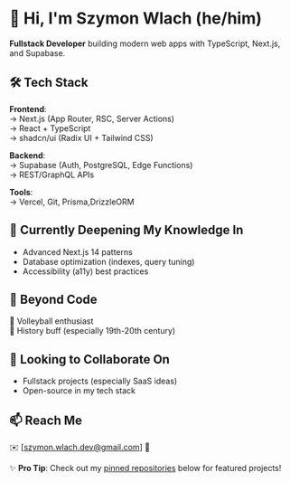 # 👋 Hi, I'm Szymon Wlach (he/him)  

**Fullstack Developer** building modern web apps with TypeScript, Next.js, and Supabase.  

## 🛠️ Tech Stack  
**Frontend**:  
→ Next.js (App Router, RSC, Server Actions)  
→ React + TypeScript  
→ shadcn/ui (Radix UI + Tailwind CSS)  

**Backend**:  
→ Supabase (Auth, PostgreSQL, Edge Functions)  
→ REST/GraphQL APIs  

**Tools**:  
→ Vercel, Git, Prisma,DrizzleORM

## 🌱 Currently Deepening My Knowledge In  
- Advanced Next.js 14 patterns  
- Database optimization (indexes, query tuning)  
- Accessibility (a11y) best practices  

## 👀 Beyond Code  
🏐 Volleyball enthusiast  
📜 History buff (especially 19th-20th century)  

## 💞️ Looking to Collaborate On  
- Fullstack projects (especially SaaS ideas)  
- Open-source in my tech stack  

## 📫 Reach Me  
✉️ [szymon.wlach.dev@gmail.com]
🔗 



✨ **Pro Tip**: Check out my [pinned repositories](#) below for featured projects!  
